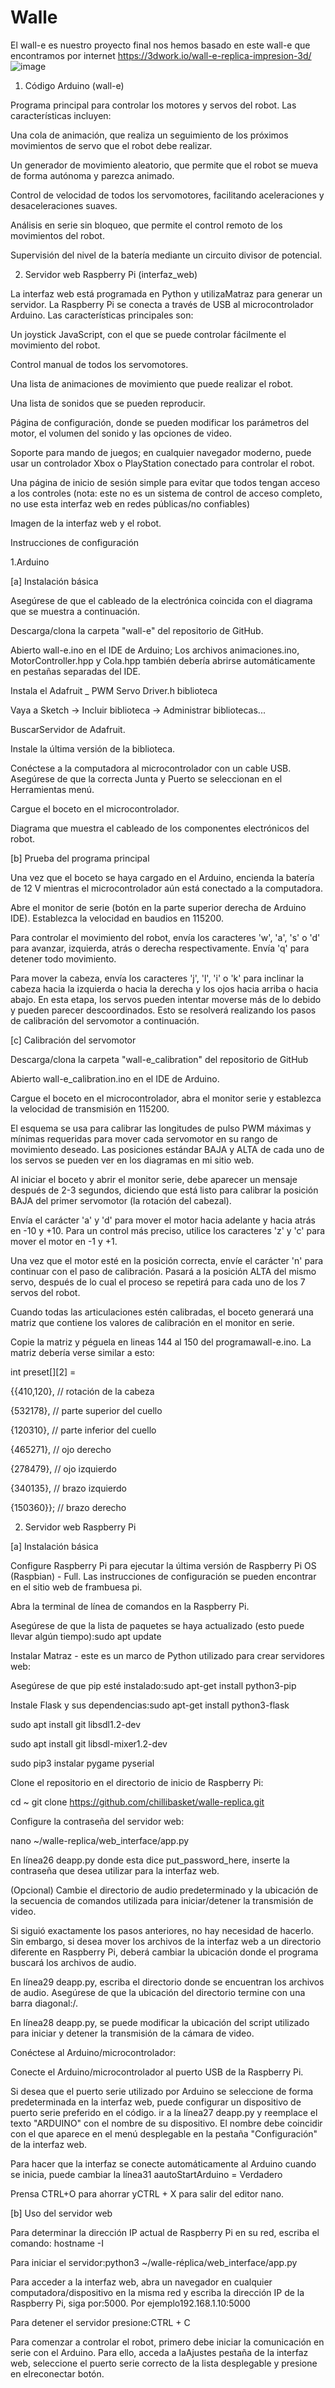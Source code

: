 # Walle
El wall-e es nuestro proyecto final nos hemos basado en este wall-e que encontramos por internet https://3dwork.io/wall-e-replica-impresion-3d/
![image](https://user-images.githubusercontent.com/124558681/219344904-b29a2cb5-0929-498d-a3b3-13a339d1f519.png)

1. Código Arduino (wall-e)

Programa principal para controlar los motores y servos del robot. Las características incluyen:

Una cola de animación, que realiza un seguimiento de los próximos movimientos de servo que el robot debe realizar.

Un generador de movimiento aleatorio, que permite que el robot se mueva de forma autónoma y parezca animado.

Control de velocidad de todos los servomotores, facilitando aceleraciones y desaceleraciones suaves.

Análisis en serie sin bloqueo, que permite el control remoto de los movimientos del robot.

Supervisión del nivel de la batería mediante un circuito divisor de potencial.

2. Servidor web Raspberry Pi (interfaz_web)

La interfaz web está programada en Python y utilizaMatraz para generar un servidor. La Raspberry Pi se conecta a través de USB al microcontrolador Arduino. Las características principales son:

Un joystick JavaScript, con el que se puede controlar fácilmente el movimiento del robot.

Control manual de todos los servomotores.

Una lista de animaciones de movimiento que puede realizar el robot.

Una lista de sonidos que se pueden reproducir.

Página de configuración, donde se pueden modificar los parámetros del motor, el volumen del sonido y las opciones de video.

Soporte para mando de juegos; en cualquier navegador moderno, puede usar un controlador Xbox o PlayStation conectado para controlar el robot.

Una página de inicio de sesión simple para evitar que todos tengan acceso a los controles (nota: este no es un sistema de control de acceso completo, no use esta interfaz web en redes públicas/no confiables)
 
 Imagen de la interfaz web y el robot. 
 
Instrucciones de configuración

1.Arduino

[a] Instalación básica

Asegúrese de que el cableado de la electrónica coincida con el diagrama que se muestra a continuación.

Descarga/clona la carpeta "wall-e" del repositorio de GitHub.

Abierto wall-e.ino en el IDE de Arduino; Los archivos animaciones.ino, MotorController.hpp y Cola.hpp también debería abrirse automáticamente en pestañas separadas del IDE.

Instala el Adafruit _ PWM Servo Driver.h biblioteca

Vaya a Sketch -> Incluir biblioteca -> Administrar bibliotecas...

BuscarServidor de Adafruit.

Instale la última versión de la biblioteca.

Conéctese a la computadora al microcontrolador con un cable USB. Asegúrese de que la correcta Junta y Puerto se seleccionan en el Herramientas menú.

Cargue el boceto en el microcontrolador.

Diagrama que muestra el cableado de los componentes electrónicos del robot.

[b] Prueba del programa principal

Una vez que el boceto se haya cargado en el Arduino, encienda la batería de 12 V mientras el microcontrolador aún está conectado a la computadora.

Abre el monitor de serie (botón en la parte superior derecha de Arduino IDE). Establezca la velocidad en baudios en 115200.

Para controlar el movimiento del robot, envía los caracteres 'w', 'a', 's' o 'd' para avanzar, izquierda, atrás o derecha respectivamente. Envía 'q' para detener todo movimiento.

Para mover la cabeza, envía los caracteres 'j', 'l', 'i' o 'k' para inclinar la cabeza hacia la izquierda o hacia la derecha y los ojos hacia arriba o hacia abajo. En esta etapa, los servos pueden intentar moverse más de lo debido y pueden parecer descoordinados. Esto se resolverá realizando los pasos de calibración del servomotor a continuación.

[c] Calibración del servomotor

Descarga/clona la carpeta "wall-e_calibration" del repositorio de GitHub

Abierto wall-e_calibration.ino en el IDE de Arduino.

Cargue el boceto en el microcontrolador, abra el monitor serie y establezca la velocidad de transmisión en 115200.

El esquema se usa para calibrar las longitudes de pulso PWM máximas y mínimas requeridas para mover cada servomotor en su rango de movimiento deseado. Las posiciones estándar BAJA y ALTA de cada uno de los servos se pueden ver en los diagramas en mi sitio web.

Al iniciar el boceto y abrir el monitor serie, debe aparecer un mensaje después de 2-3 segundos, diciendo que está listo para calibrar la posición BAJA del primer servomotor (la rotación del cabezal).

Envía el carácter 'a' y 'd' para mover el motor hacia adelante y hacia atrás en -10 y +10. Para un control más preciso, utilice los caracteres 'z' y 'c' para mover el motor en -1 y +1.

Una vez que el motor esté en la posición correcta, envíe el carácter 'n' para continuar con el paso de calibración. Pasará a la posición ALTA del mismo servo, después de lo cual el proceso se repetirá para cada uno de los 7 servos del robot.

Cuando todas las articulaciones estén calibradas, el boceto generará una matriz que contiene los valores de calibración en el monitor en serie.

Copie la matriz y péguela en lineas 144 al 150 del programawall-e.ino. La matriz debería verse similar a esto:

int preset[][2] = 

{{410,120}, // rotación de la cabeza

{532178}, // parte superior del cuello

{120310}, // parte inferior del cuello

{465271}, // ojo derecho

{278479}, // ojo izquierdo

{340135}, // brazo izquierdo

{150360}}; // brazo derecho

2. Servidor web Raspberry Pi

[a] Instalación básica

Configure Raspberry Pi para ejecutar la última versión de Raspberry Pi OS (Raspbian) - Full. Las instrucciones de configuración se pueden encontrar en el sitio web de frambuesa pi.

Abra la terminal de línea de comandos en la Raspberry Pi.

Asegúrese de que la lista de paquetes se haya actualizado (esto puede llevar algún tiempo):sudo apt update

Instalar Matraz - este es un marco de Python utilizado para crear servidores web:

Asegúrese de que pip esté instalado:sudo apt-get install python3-pip

Instale Flask y sus dependencias:sudo apt-get install python3-flask

sudo apt install git libsdl1.2-dev

sudo apt install git libsdl-mixer1.2-dev

sudo pip3 instalar pygame pyserial

Clone el repositorio en el directorio de inicio de Raspberry Pi:

cd ~
git clone https://github.com/chillibasket/walle-replica.git

Configure la contraseña del servidor web:

nano ~/walle-replica/web_interface/app.py

En línea26 deapp.py donde esta dice put_password_here, inserte la contraseña que desea utilizar para la interfaz web.

(Opcional) Cambie el directorio de audio predeterminado y la ubicación de la secuencia de comandos utilizada para iniciar/detener la transmisión de video.

Si siguió exactamente los pasos anteriores, no hay necesidad de hacerlo. Sin embargo, si desea mover los archivos de la interfaz web a un directorio diferente en Raspberry Pi, deberá cambiar la ubicación donde el programa buscará los archivos de audio.

En línea29 deapp.py, escriba el directorio donde se encuentran los archivos de audio. Asegúrese de que la ubicación del directorio termine con una barra diagonal:/.

En línea28 deapp.py, se puede modificar la ubicación del script utilizado para iniciar y detener la transmisión de la cámara de video.

Conéctese al Arduino/microcontrolador:

Conecte el Arduino/microcontrolador al puerto USB de la Raspberry Pi.

Si desea que el puerto serie utilizado por Arduino se seleccione de forma predeterminada en la interfaz web, puede configurar un dispositivo de puerto serie preferido en el código. ir a la línea27 deapp.py y reemplace el texto "ARDUINO" con el nombre de su dispositivo. El nombre debe coincidir con el que aparece en el menú desplegable en la pestaña "Configuración" de la interfaz web.

Para hacer que la interfaz se conecte automáticamente al Arduino cuando se inicia, puede cambiar la línea31 aautoStartArduino = Verdadero

Prensa CTRL+O para ahorrar yCTRL + X para salir del editor nano.

[b] Uso del servidor web

Para determinar la dirección IP actual de Raspberry Pi en su red, escriba el comando: hostname -I

Para iniciar el servidor:python3 ~/walle-réplica/web_interface/app.py

Para acceder a la interfaz web, abra un navegador en cualquier computadora/dispositivo en la misma red y escriba la dirección IP de la Raspberry Pi, siga por:5000. Por ejemplo192.168.1.10:5000

Para detener el servidor presione:CTRL + C

Para comenzar a controlar el robot, primero debe iniciar la comunicación en serie con el Arduino. Para ello, acceda a laAjustes pestaña de la interfaz web, seleccione el puerto serie correcto de la lista desplegable y presione en elreconectar botón.
 
